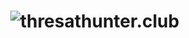 # &#8194;&#8194;&#8194;&#8194;&#8194;&#8194;&#8194;&#8194;&#8194;&#8194; ![thresathunter.club](https://s2.ax1x.com/2019/11/04/KxiYUH.png)
